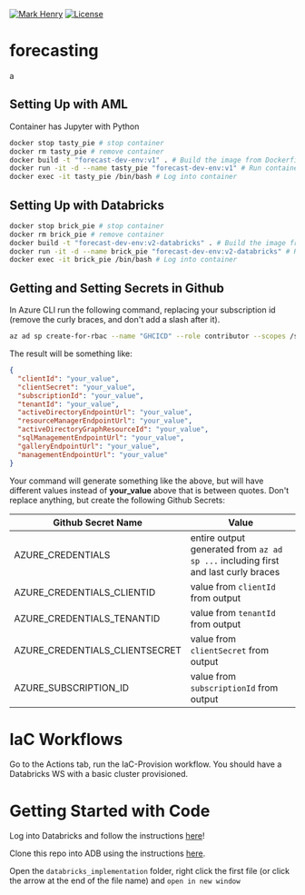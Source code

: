 [![Mark Henry](https://img.shields.io/static/v1?label=Author&message=Mark%20Henry&color=success)](https://www.linkedin.com/in/marknhenry/) 
[![License](https://img.shields.io/static/v1?label=License&message=MIT&color=blue)](https://www.linkedin.com/in/marknhenry/)

# forecasting
a
## Setting Up with AML
Container has Jupyter with Python

``` bash 
docker stop tasty_pie # stop container
docker rm tasty_pie # remove container
docker build -t "forecast-dev-env:v1" . # Build the image from Dockerfile
docker run -it -d --name tasty_pie "forecast-dev-env:v1" # Run container
docker exec -it tasty_pie /bin/bash # Log into container
```

## Setting Up with Databricks
``` bash 
docker stop brick_pie # stop container
docker rm brick_pie # remove container
docker build -t "forecast-dev-env:v2-databricks" . # Build the image from Dockerfile
docker run -it -d --name brick_pie "forecast-dev-env:v2-databricks" # Run container
docker exec -it brick_pie /bin/bash # Log into container
```

## Getting and Setting Secrets in Github
In Azure CLI run the following command, replacing your subscription id (remove the curly braces, and don't add a slash after it).  
``` bash
az ad sp create-for-rbac --name "GHCICD" --role contributor --scopes /subscriptions/{subscription_id} --sdk-auth
```

The result will be something like: 
``` json
{
  "clientId": "your_value",
  "clientSecret": "your_value",
  "subscriptionId": "your_value",
  "tenantId": "your_value",
  "activeDirectoryEndpointUrl": "your_value",
  "resourceManagerEndpointUrl": "your_value",
  "activeDirectoryGraphResourceId": "your_value",
  "sqlManagementEndpointUrl": "your_value",
  "galleryEndpointUrl": "your_value",
  "managementEndpointUrl": "your_value"
}
```

Your command will generate something like the above, but will have different values instead of **your_value** above that is between quotes.  Don't replace anything, but create the following Github Secrets: 

| Github Secret Name | Value |
|--------------------|-------------------------------------|
| AZURE_CREDENTIALS | entire output generated from `az ad sp ...` including first and last curly braces|
| AZURE_CREDENTIALS_CLIENTID | value from `clientId` from output |
| AZURE_CREDENTIALS_TENANTID | value from `tenantId` from output |
| AZURE_CREDENTIALS_CLIENTSECRET | value from `clientSecret` from output |
| AZURE_SUBSCRIPTION_ID | value from `subscriptionId` from output |

# IaC Workflows
Go to the Actions tab, run the IaC-Provision workflow.  You should have a Databricks WS with a basic cluster provisioned.

# Getting Started with Code
Log into Databricks and follow the instructions [here](https://docs.microsoft.com/en-us/azure/databricks/repos/#--configure-your-git-integration-with-azure-databricks)!

Clone this repo into ADB using the instructions [here](https://docs.microsoft.com/en-us/azure/databricks/repos/#clone-a-remote-git-repository).  

Open the `databricks_implementation` folder, right click the first file (or click the arrow at the end of the file name) and `open in new window`